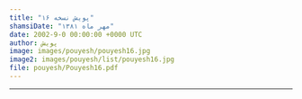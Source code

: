 ```yaml
---
title: "پویش نسخه ۱۶"
shamsiDate: "مهر ماه ۱۳۸۱"
date: 2002-9-0 00:00:00 +0000 UTC
author: پویش
image: images/pouyesh/pouyesh16.jpg
image2: images/pouyesh/list/pouyesh16.jpg
file: pouyesh/Pouyesh16.pdf
---
```


----
